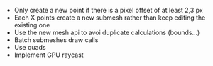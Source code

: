 - Only create a new point if there is a pixel offset of at least 2,3 px
- Each X points create a new submesh rather than keep editing the existing one
- Use the new mesh api to avoi duplicate calculations (bounds...)
- Batch submeshes draw calls
- Use quads
- Implement GPU raycast
